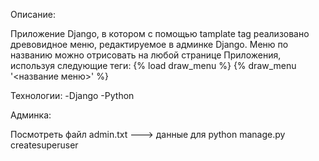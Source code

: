 Описание:

Приложение Django, в котором с помощью tamplate tag реализовано древовидное меню, редактируемое в админке Django. Меню по названию можно отрисовать на любой странице Приложения, используя следующие теги:
{% load draw_menu %}
{% draw_menu '<название меню>' %}

Технологии:
-Django
-Python

Админка:

Посмотреть файл admin.txt ---> данные для python manage.py createsuperuser
